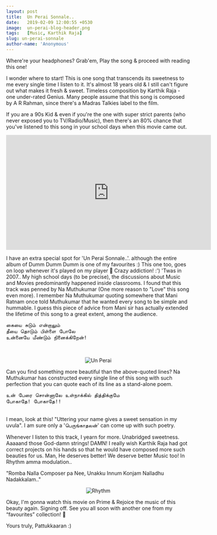 ```yaml
---
layout: post
title:  Un Perai Sonnale..
date:   2019-02-09 12:00:55 +0530
image:  un-perai-blog-header.png
tags:   [Music, Karthik Raja]
slug: un-perai-sonnale
author-name: 'Anonymous'
---
```


Where're your headphones? Grab'em, Play the song & proceed with reading this one!

I wonder where to start! This is one song that transcends its sweetness to me every single time I listen to it. It's almost 18 years old & I still can't figure out what makes it fresh & sweet. Timeless composition by Karthik Raja - one under-rated Genius. Many people assume that this song is composed by A R Rahman, since there's a Madras Talkies label to the film.

If you are a 90s Kid & even if you're the one with super strict parents (who never exposed you to TV/Radio/Music), then there's an 80% chance that you've listened to this song in your school days when this movie came out. 

<iframe width="560" height="315" src="https://www.youtube-nocookie.com/embed/9vEzJ9g5K-g?controls=0" frameborder="0" allow="accelerometer; autoplay; encrypted-media; gyroscope; picture-in-picture" allowfullscreen></iframe>
<br>

I have an extra special spot for 'Un Perai Sonnale..'. although the entire album of Dumm Dumm Dumm is one of my favourites :) This one too, goes on loop whenever it's played on my player 🙈 Crazy addiction! :') 'Twas in 2007.. My high school days (to be precise), the discussions about Music and Movies predominantly happened inside classrooms. I found that this track was penned by Na Muthukumar (One more reason to "Love" this song even more). I remember Na Muthukumar quoting somewhere that Mani Ratnam once told Muthukumar that he wanted every song to be simple and hummable. I guess this piece of advice from Mani sir has actually extended the lifetime of this song to a great extent, among the audience. 

<pre>
கையை சுடும் என்றாலும்
தீயை தொடும் பிள்ளை போலே
உன்னையே மீண்டும் நினைக்கிறேன்! 
</pre>
<br>
<p style="text-align: center;"><img src="https://pattukkaaran.in/img/un-perai-blog-between.jpg" alt="Un Perai" class="img-responsive reveal-in"></p>

Can you find something more beautiful than the above-quoted lines? Na Muthukumar has constructed every single line of this song with such perfection that you can quote each of its line as a stand-alone poem. 

<pre>
உன் பேரை சொன்னாலே உள்நாக்கில் தித்திக்குமே
போகாதே! போகாதே!!
</pre>
<br>
I mean, look at this! "Uttering your name gives a sweet sensation in my uvula". I am sure only a 'பெருங்காதலன்' can come up with such poetry. 

Whenever I listen to this track, I yearn for more. Unabridged sweetness. Aaaaand those God-damn strings! DAMN! I really wish Karthik Raja had got correct projects on his hands so that he would have composed more such beauties for us. Man, He deserves better! We deserve better Music too! In Rhythm amma modulation..

"Romba Nalla Composer pa Nee, Unakku Innum Konjam Nalladhu Nadakkalam.." 
<p style="text-align: center;"><img src="https://pattukkaaran.in/img/rhythm-screen-snap.png" alt="Rhythm " class="img-responsive reveal-in"></p>
Okay, I'm gonna watch this movie on Prime & Rejoice the music of this beauty again. Signing off. See you all soon with another one from my “favourites” collection! 🙂

Yours truly, Pattukkaaran :)
